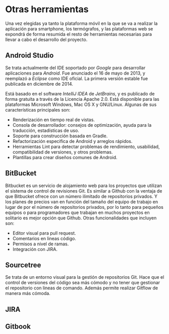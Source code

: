 # Otras herramientas

Una vez elegidas ya tanto la plataforma móvil en la que se va a realizar la aplicación para smartphone, los termógrafos, y las plataformas web se expondrá de forma resumida el resto de herramientas necesarias para llevar a cabo el desarrollo del proyecto.

## Android Studio
Se trata actualmente del IDE soportado por *Google* para desarrollar aplicaciones para *Android*. Fue anunciado el 16 de mayo de 2013, y reemplazó a *Eclipse* como IDE oficial. La primera versión estable fue publicada en diciembre de 2014.

Está basado en el software *IntelliJ IDEA* de *JetBrains*, y es publicado de forma gratuita a través de la Licencia Apache 2.0. Está disponible para las plataformas Microsoft Windows, Mac OS X y GNU/Linux. Algunas de sus características principales son: 

 - Renderización en tiempo real de vistas.
 - Consola de desarrollador: consejos de optimización, ayuda para la traducción, estadísticas de uso.
 - Soporte para construcción basada en Gradle.
 - Refactorización especifica de Android y arreglos rápidos.
 - Herramientas Lint para detectar problemas de rendimiento, usabilidad, compatibilidad de versiones, y otros problemas.
 - Plantillas para crear diseños comunes de Android.

## BitBucket
Bitbucket es un servicio de alojamiento web para los proyectos que utilizan el sistema de control de revisiones Git. Es similar a Github con la ventaja de que Bitbucket ofrece con un número ilimitado de repositorios privados. Y los planes de precios van en función del tamaño del equipo de trabajo en lugar de por el número de repositorios privados, por lo tanto para pequeños equipos o para programadores que trabajan en muchos proyectos en solitario es mejor opción que Github. Otras funcionalidades que incluyen son:

- Editor visual para pull request.
- Comentarios en lineas código.
- Permisos a nivel de ramas.
- Integración con JIRA.


## Sourcetree
Se trata de un entorno visual para la gestión de repositorios Git. Hace que el control de versiones del código sea más cómodo y no tener que gestionar el repositorio con lineas de comando. Además permite realizar Gitflow de manera más cómoda.


## JIRA



## Gitbook








